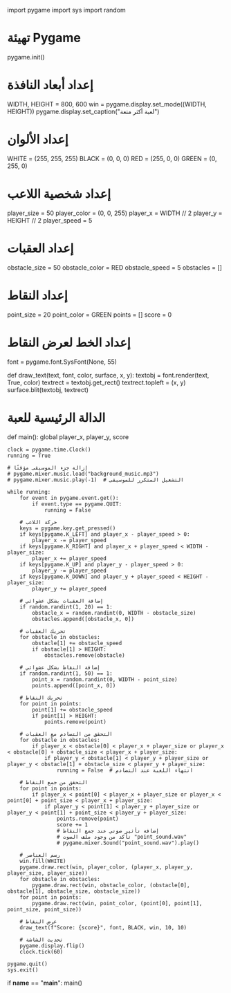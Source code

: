 import pygame
import sys
import random

# تهيئة Pygame
pygame.init()

# إعداد أبعاد النافذة
WIDTH, HEIGHT = 800, 600
win = pygame.display.set_mode((WIDTH, HEIGHT))
pygame.display.set_caption("لعبة أكثر متعة")

# إعداد الألوان
WHITE = (255, 255, 255)
BLACK = (0, 0, 0)
RED = (255, 0, 0)
GREEN = (0, 255, 0)

# إعداد شخصية اللاعب
player_size = 50
player_color = (0, 0, 255)
player_x = WIDTH // 2
player_y = HEIGHT // 2
player_speed = 5

# إعداد العقبات
obstacle_size = 50
obstacle_color = RED
obstacle_speed = 5
obstacles = []

# إعداد النقاط
point_size = 20
point_color = GREEN
points = []
score = 0

# إعداد الخط لعرض النقاط
font = pygame.font.SysFont(None, 55)

def draw_text(text, font, color, surface, x, y):
    textobj = font.render(text, True, color)
    textrect = textobj.get_rect()
    textrect.topleft = (x, y)
    surface.blit(textobj, textrect)

# الدالة الرئيسية للعبة
def main():
    global player_x, player_y, score

    clock = pygame.time.Clock()
    running = True

    # إزالة جزء الموسيقى مؤقتًا
    # pygame.mixer.music.load("background_music.mp3")
    # pygame.mixer.music.play(-1)  # التشغيل المتكرر للموسيقى

    while running:
        for event in pygame.event.get():
            if event.type == pygame.QUIT:
                running = False

        # حركة اللاعب
        keys = pygame.key.get_pressed()
        if keys[pygame.K_LEFT] and player_x - player_speed > 0:
            player_x -= player_speed
        if keys[pygame.K_RIGHT] and player_x + player_speed < WIDTH - player_size:
            player_x += player_speed
        if keys[pygame.K_UP] and player_y - player_speed > 0:
            player_y -= player_speed
        if keys[pygame.K_DOWN] and player_y + player_speed < HEIGHT - player_size:
            player_y += player_speed

        # إضافة العقبات بشكل عشوائي
        if random.randint(1, 20) == 1:
            obstacle_x = random.randint(0, WIDTH - obstacle_size)
            obstacles.append([obstacle_x, 0])

        # تحريك العقبات
        for obstacle in obstacles:
            obstacle[1] += obstacle_speed
            if obstacle[1] > HEIGHT:
                obstacles.remove(obstacle)

        # إضافة النقاط بشكل عشوائي
        if random.randint(1, 50) == 1:
            point_x = random.randint(0, WIDTH - point_size)
            points.append([point_x, 0])

        # تحريك النقاط
        for point in points:
            point[1] += obstacle_speed
            if point[1] > HEIGHT:
                points.remove(point)

        # التحقق من التصادم مع العقبات
        for obstacle in obstacles:
            if player_x < obstacle[0] < player_x + player_size or player_x < obstacle[0] + obstacle_size < player_x + player_size:
                if player_y < obstacle[1] < player_y + player_size or player_y < obstacle[1] + obstacle_size < player_y + player_size:
                    running = False  # انتهاء اللعبة عند التصادم

        # التحقق من جمع النقاط
        for point in points:
            if player_x < point[0] < player_x + player_size or player_x < point[0] + point_size < player_x + player_size:
                if player_y < point[1] < player_y + player_size or player_y < point[1] + point_size < player_y + player_size:
                    points.remove(point)
                    score += 1
                    # إضافة تأثير صوتي عند جمع النقاط
                    # تأكد من وجود ملف الصوت "point_sound.wav"
                    # pygame.mixer.Sound("point_sound.wav").play()

        # رسم العناصر
        win.fill(WHITE)
        pygame.draw.rect(win, player_color, (player_x, player_y, player_size, player_size))
        for obstacle in obstacles:
            pygame.draw.rect(win, obstacle_color, (obstacle[0], obstacle[1], obstacle_size, obstacle_size))
        for point in points:
            pygame.draw.rect(win, point_color, (point[0], point[1], point_size, point_size))

        # عرض النقاط
        draw_text(f"Score: {score}", font, BLACK, win, 10, 10)

        # تحديث الشاشة
        pygame.display.flip()
        clock.tick(60)

    pygame.quit()
    sys.exit()

if __name__ == "__main__":
    main()
